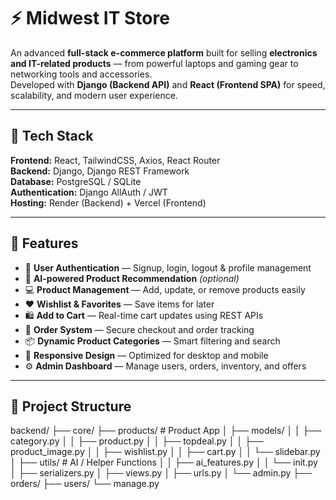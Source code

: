 # ⚡ Midwest IT Store

An advanced **full-stack e-commerce platform** built for selling **electronics and IT-related products** — from powerful laptops and gaming gear to networking tools and accessories.  
Developed with **Django (Backend API)** and **React (Frontend SPA)** for speed, scalability, and modern user experience.

---

## 🚀 Tech Stack

**Frontend:** React, TailwindCSS, Axios, React Router  
**Backend:** Django, Django REST Framework  
**Database:** PostgreSQL / SQLite  
**Authentication:** Django AllAuth / JWT  
**Hosting:** Render (Backend) + Vercel (Frontend)  

---

## 🛒 Features

- 🔐 **User Authentication** — Signup, login, logout & profile management  
- 🧠 **AI-powered Product Recommendation** *(optional)*  
- 💻 **Product Management** — Add, update, or remove products easily  
- ❤️ **Wishlist & Favorites** — Save items for later  
- 🛍️ **Add to Cart** — Real-time cart updates using REST APIs  
- 💸 **Order System** — Secure checkout and order tracking  
- 📦 **Dynamic Product Categories** — Smart filtering and search  
- 📱 **Responsive Design** — Optimized for desktop and mobile  
- ⚙️ **Admin Dashboard** — Manage users, orders, inventory, and offers  

---

## 🧩 Project Structure
backend/
├── core/
├── products/ # Product App
│ ├── models/
│ │ ├── category.py
│ │ ├── product.py
│ │ ├── topdeal.py
│ │ ├── product_image.py
│ │ ├── wishlist.py
│ │ ├── cart.py
│ │ └── slidebar.py
│ ├── utils/ # AI / Helper Functions
│ │ ├── ai_features.py
│ │ └── init.py
│ ├── serializers.py
│ ├── views.py
│ ├── urls.py
│ └── admin.py
├── orders/
├── users/
└── manage.py
